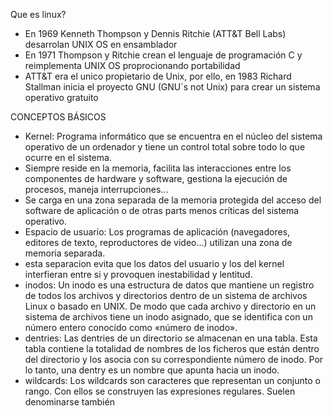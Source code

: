 Que es linux?

- En 1969 Kenneth Thompson y Dennis Ritchie (ATT&T Bell Labs) desarrolan UNIX OS en ensamblador
- En 1971 Thompson y Ritchie crean el lenguaje de programación C y reimplementa UNIX OS proprocionando portabilidad
- ATT&T era el unico propietario de Unix, por ello, en 1983 Richard Stallman inicia el proyecto GNU (GNU´s not Unix) para crear un sistema operativo gratuito 

CONCEPTOS BÁSICOS

- Kernel: Programa informático que se encuentra en el núcleo del sistema operativo de un ordenador y tiene un control total sobre todo lo que ocurre en el sistema.
- Siempre reside en la memoria, facilita las interacciones entre los componentes de hardware y software, gestiona la ejecución de procesos, maneja interrupciones...
- Se carga en una zona separada de la memoria protegida del acceso del software de aplicación o de otras parts menos críticas del sistema operativo.
- Espacio de usuario: Los programas de aplicación (navegadores, editores de texto, reproductores de video...) utilizan una zona de memoria separada.
- esta separacion evita que los datos del usuario y los del kernel interfieran entre si y provoquen inestabilidad y lentitud.
- inodos: Un inodo es una estructura de datos que mantiene un registro de todos los archivos y directorios dentro de un sistema de archivos Linux o basado en UNIX. De modo que cada archivo y directorio en un sistema de archivos tiene un inodo asignado, que se identifica con un número entero conocido como «número de inodo».
- dentries: Las dentries de un directorio se almacenan en una tabla. Esta tabla contiene la totalidad de nombres de los ficheros que están dentro del directorio y los asocia con su correspondiente número de inodo. Por lo tanto, una dentry es un nombre que apunta hacia un inodo.
- wildcards: Los wildcards son caracteres que representan un conjunto o rango. Con ellos se construyen las expresiones regulares. Suelen denominarse también 